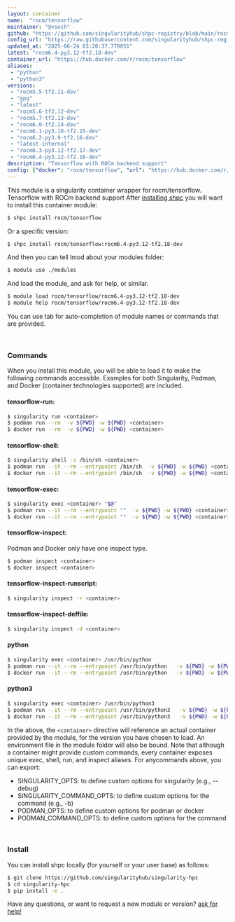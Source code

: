 ```yaml
---
layout: container
name:  "rocm/tensorflow"
maintainer: "@vsoch"
github: "https://github.com/singularityhub/shpc-registry/blob/main/rocm/tensorflow/container.yaml"
config_url: "https://raw.githubusercontent.com/singularityhub/shpc-registry/main/rocm/tensorflow/container.yaml"
updated_at: "2025-06-24 03:20:37.770051"
latest: "rocm6.4-py3.12-tf2.18-dev"
container_url: "https://hub.docker.com/r/rocm/tensorflow"
aliases:
 - "python"
 - "python3"
versions:
 - "rocm5.5-tf2.11-dev"
 - "gpg"
 - "latest"
 - "rocm5.6-tf2.12-dev"
 - "rocm5.7-tf2.13-dev"
 - "rocm6.0-tf2.14-dev"
 - "rocm6.1-py3.10-tf2.15-dev"
 - "rocm6.2-py3.9-tf2.16-dev"
 - "latest-internal"
 - "rocm6.3-py3.12-tf2.17-dev"
 - "rocm6.4-py3.12-tf2.18-dev"
description: "Tensorflow with ROCm backend support"
config: {"docker": "rocm/tensorflow", "url": "https://hub.docker.com/r/rocm/tensorflow", "maintainer": "@dipietrantonio", "description": "Tensorflow with ROCm backend support", "latest": {"rocm6.4-py3.12-tf2.18-dev": "sha256:fa9cf5fa6c6079a7118727531ccd0056c6e3224a42c3d6e78a49e7781daafff4"}, "tags": {"rocm5.5-tf2.11-dev": "sha256:646dc917033b1c8b69058e7dd8e127bb90b96f178841d3e95b9010bee10c1765", "gpg": "sha256:77be414a2b0f13a23696f846320a3ab03df1da974f7d642456e06f02aaa93544", "latest": "sha256:bf369637378264f4af6ddad5ca8b8611d3e372ffbea9ab7a06f1e122f0a0867b", "rocm5.6-tf2.12-dev": "sha256:7bbea3f8edf8fd4fb0f1b7f6720910f29aaa31edf51a9fff8624a8d2da6cfefe", "rocm5.7-tf2.13-dev": "sha256:6f995539eebc062aac2b53db40e2b545192d8b032d0deada8c24c6651a7ac332", "rocm6.0-tf2.14-dev": "sha256:aee2c7cde19ed4b3fc4bbd27264b2019656f71020ea9f29eb687fb471a0a60e3", "rocm6.1-py3.10-tf2.15-dev": "sha256:5bb6212c86376d3333be0fc170fef785d8a13a2dc2a3e33649c9a4d86ec38d70", "rocm6.2-py3.9-tf2.16-dev": "sha256:dcdeafe0dcb5b5160c7ab7ef860dc29a95f2d2dd691946497ab6fb549cde8497", "latest-internal": "sha256:af55f21fb0fef90369906377eddf0dd9d61b800caa1e588000ca29153ff59065", "rocm6.3-py3.12-tf2.17-dev": "sha256:965af7090a4477e71161161121103f1eed97e29d6baccd51cdfc07b37bda99a1", "rocm6.4-py3.12-tf2.18-dev": "sha256:fa9cf5fa6c6079a7118727531ccd0056c6e3224a42c3d6e78a49e7781daafff4"}, "features": {"gpu": true}, "aliases": {"python": "/usr/bin/python", "python3": "/usr/bin/python3"}}
---
```


This module is a singularity container wrapper for rocm/tensorflow.
Tensorflow with ROCm backend support
After [installing shpc](#install) you will want to install this container module:


```bash
$ shpc install rocm/tensorflow
```

Or a specific version:

```bash
$ shpc install rocm/tensorflow:rocm6.4-py3.12-tf2.18-dev
```

And then you can tell lmod about your modules folder:

```bash
$ module use ./modules
```

And load the module, and ask for help, or similar.

```bash
$ module load rocm/tensorflow/rocm6.4-py3.12-tf2.18-dev
$ module help rocm/tensorflow/rocm6.4-py3.12-tf2.18-dev
```

You can use tab for auto-completion of module names or commands that are provided.

<br>

### Commands

When you install this module, you will be able to load it to make the following commands accessible.
Examples for both Singularity, Podman, and Docker (container technologies supported) are included.

#### tensorflow-run:

```bash
$ singularity run <container>
$ podman run --rm  -v ${PWD} -w ${PWD} <container>
$ docker run --rm  -v ${PWD} -w ${PWD} <container>
```

#### tensorflow-shell:

```bash
$ singularity shell -s /bin/sh <container>
$ podman run --it --rm --entrypoint /bin/sh  -v ${PWD} -w ${PWD} <container>
$ docker run --it --rm --entrypoint /bin/sh  -v ${PWD} -w ${PWD} <container>
```

#### tensorflow-exec:

```bash
$ singularity exec <container> "$@"
$ podman run --it --rm --entrypoint ""  -v ${PWD} -w ${PWD} <container> "$@"
$ docker run --it --rm --entrypoint ""  -v ${PWD} -w ${PWD} <container> "$@"
```

#### tensorflow-inspect:

Podman and Docker only have one inspect type.

```bash
$ podman inspect <container>
$ docker inspect <container>
```

#### tensorflow-inspect-runscript:

```bash
$ singularity inspect -r <container>
```

#### tensorflow-inspect-deffile:

```bash
$ singularity inspect -d <container>
```


#### python

```bash
$ singularity exec <container> /usr/bin/python
$ podman run --it --rm --entrypoint /usr/bin/python   -v ${PWD} -w ${PWD} <container> -c " $@"
$ docker run --it --rm --entrypoint /usr/bin/python   -v ${PWD} -w ${PWD} <container> -c " $@"
```


#### python3

```bash
$ singularity exec <container> /usr/bin/python3
$ podman run --it --rm --entrypoint /usr/bin/python3   -v ${PWD} -w ${PWD} <container> -c " $@"
$ docker run --it --rm --entrypoint /usr/bin/python3   -v ${PWD} -w ${PWD} <container> -c " $@"
```



In the above, the `<container>` directive will reference an actual container provided
by the module, for the version you have chosen to load. An environment file in the
module folder will also be bound. Note that although a container
might provide custom commands, every container exposes unique exec, shell, run, and
inspect aliases. For anycommands above, you can export:

 - SINGULARITY_OPTS: to define custom options for singularity (e.g., --debug)
 - SINGULARITY_COMMAND_OPTS: to define custom options for the command (e.g., -b)
 - PODMAN_OPTS: to define custom options for podman or docker
 - PODMAN_COMMAND_OPTS: to define custom options for the command

<br>

### Install

You can install shpc locally (for yourself or your user base) as follows:

```bash
$ git clone https://github.com/singularityhub/singularity-hpc
$ cd singularity-hpc
$ pip install -e .
```

Have any questions, or want to request a new module or version? [ask for help!](https://github.com/singularityhub/singularity-hpc/issues)